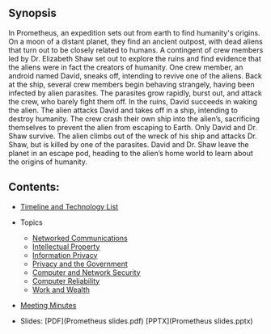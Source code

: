 ## Synopsis

In Prometheus, an expedition sets out from earth to find humanity's origins. On a moon of a distant planet, they find an ancient outpost, with dead aliens that turn out to be closely related to humans. A contingent of crew members led by Dr. Elizabeth Shaw set out to explore the ruins and find evidence that the aliens were in fact the creators of humanity. One crew member, an android named David, sneaks off, intending to revive one of the aliens. Back at the ship, several crew members begin behaving strangely, having been infected by alien parasites. The parasites grow rapidly, burst out, and attack the crew, who barely fight them off. In the ruins, David succeeds in waking the alien. The alien attacks David and takes off in a ship, intending to destroy humanity. The crew crash their own ship into the alien’s, sacrificing themselves to prevent the alien from escaping to Earth. Only David and Dr. Shaw survive. The alien climbs out of the wreck of his ship and attacks Dr. Shaw, but is killed by one of the parasites. David and Dr. Shaw leave the planet in an escape pod, heading to the alien’s home world to learn about the origins of humanity.

## Contents:

  * [Timeline and Technology List](tech.md)
  * Topics
      * [Networked Communications](networkedCommunications.md)
      * [Intellectual Property](intellectualProperty.md)
      * [Information Privacy](informationPrivacy.md)
      * [Privacy and the Government](privacyAndTheGovernment.md)
      * [Computer and Network Security](computerAndNetworkSecurity.md)
      * [Computer Reliability](computerReliability.md)
      * [Work and Wealth](workAndWealth.md)
  * [Meeting Minutes](meetingMinutes.md)

  * Slides: [PDF](Prometheus slides.pdf) [PPTX](Prometheus slides.pptx)
